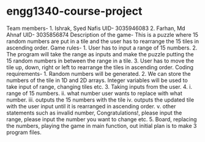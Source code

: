 # engg1340-course-project

Team members- 1. Ishrak, Syed Nafis
		 UID- 3035946083
	      2. Farhan, Md Ahnaf
		 UID- 3035856874
Description of the game-
	This is a puzzle where 15 random numbers are put in a tile and the user has to rearrange the 15 tiles in ascending order.
Game rules- 
	1. User has to input a range of 15 numbers.
	2. The program will take the range as inputs and make the puzzle putting the 15 random numbers in between the range in a tile.
	3. User has to move the tile up, down, right or left to rearrange the tiles in ascending order.
Coding requirements-
	1. Random numbers will be generated.
	2. We can store the numbers of the tile in 1D and 2D arrays. Integer variables will be used to take input of range, changing tiles etc. 
	3. Taking inputs from the user.
	4. i. range of 15 numbers.
	   ii. what number user wants to replace with what number.
	   iii. outputs the 15 numbers with the tile
	   iv. outputs the updated tile with the user input until it is rearranged in ascending order.
	   v. other statements such as invalid number, Congratulations!, please input the range, please input the number you want to change etc.
	5. Board, replacing the numbers, playing the game in main function, out initial plan is to make 3 program files.

